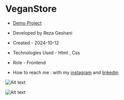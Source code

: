 # VeganStore

- [Demo Project](https://rezageshaniweb.github.io/VeganStore/)
  
- Developed by Reza Geshani

- Created - 2024-10-12

- Technologies Used - Html , Css

- Role - Frontend

- How to reach me : with my [instagram](https://www.instagram.com/rezageshani_web) and [linkedin](http://www.linkedin.com/in/reza-geshani-web)


![Alt text](https://github.com/user-attachments/assets/398e3d42-7086-4a77-b9ae-3bc0273f9a0f)

![Alt text](https://github.com/user-attachments/assets/41fa9326-4d29-4e31-8613-5dec2434dfd4)
